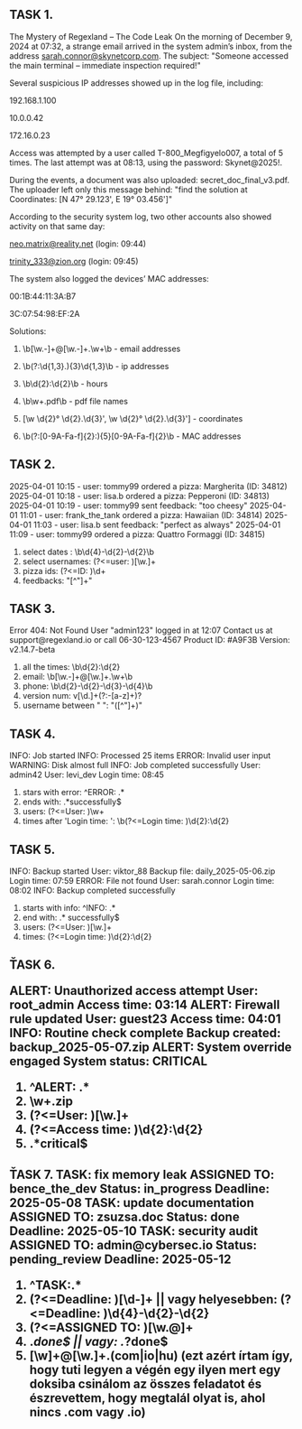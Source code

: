<h2>TASK 1.</h2>

The Mystery of Regexland – The Code Leak
On the morning of December 9, 2024 at 07:32, a strange email arrived in the system admin’s inbox, from the address sarah.connor@skynetcorp.com. The subject: "Someone accessed the main terminal – immediate inspection required!"

Several suspicious IP addresses showed up in the log file, including:

192.168.1.100

10.0.0.42

172.16.0.23

Access was attempted by a user called T-800_Megfigyelo007, a total of 5 times. The last attempt was at 08:13, using the password: Skynet@2025!.

During the events, a document was also uploaded: secret_doc_final_v3.pdf.
The uploader left only this message behind: "find the solution at Coordinates: [N 47° 29.123', E 19° 03.456']"

According to the security system log, two other accounts also showed activity on that same day:

neo.matrix@reality.net (login: 09:44)

trinity_333@zion.org (login: 09:45)

The system also logged the devices’ MAC addresses:

00:1B:44:11:3A:B7

3C:07:54:98:EF:2A


Solutions:
1. \b[\w\.-]+@[\w\.-]+\.\w+\b - email addresses

2. \b(?:\d{1,3}\.){3}\d{1,3}\b - ip addresses

3. \b\d{2}:\d{2}\b - hours

4. \b\w+\.pdf\b - pdf file names

5. \[\w \d{2}° \d{2}.\d{3}', \w \d{2}° \d{2}.\d{3}'\] - coordinates

6. \b(?:[0-9A-Fa-f]{2}:){5}[0-9A-Fa-f]{2}\b - MAC addresses



<h2>TASK 2.</h2>

2025-04-01 10:15 - user: tommy99 ordered a pizza: Margherita (ID: 34812)
2025-04-01 10:18 - user: lisa.b ordered a pizza: Pepperoni (ID: 34813)
2025-04-01 10:19 - user: tommy99 sent feedback: "too cheesy"
2025-04-01 11:01 - user: frank_the_tank ordered a pizza: Hawaiian (ID: 34814)
2025-04-01 11:03 - user: lisa.b sent feedback: "perfect as always"
2025-04-01 11:09 - user: tommy99 ordered a pizza: Quattro Formaggi (ID: 34815)


1. select dates : \b\d{4}-\d{2}-\d{2}\b
2. select usernames: (?<=user: )[\w\.]+
3. pizza ids: (?<=ID: )\d+
4. feedbacks: "[^"]+"


<h2>TASK 3.</h2>
Error 404: Not Found
User "admin123" logged in at 12:07
Contact us at support@regexland.io or call 06-30-123-4567
Product ID: #A9F3B
Version: v2.14.7-beta


1. all the times: \b\d{2}:\d{2}
2. email: \b[\w.-]+@[\w\.]+\.\w+\b
3. phone: \b\d{2}-\d{2}-\d{3}-\d{4}\b
4. version num: v[\d.]+(?:-[a-z]+)?
5. username between " ": "([^"]+)"


<h2>TASK 4.</h2>

INFO: Job started
INFO: Processed 25 items
ERROR: Invalid user input
WARNING: Disk almost full
INFO: Job completed successfully
User: admin42
User: levi_dev
Login time: 08:45

1. stars with error: ^ERROR: .*
2. ends with: .*successfully$
3. users: (?<=User: )\w+
4. times after 'Login time: ': \b(?<=Login time: )\d{2}:\d{2}


<h2>TASK 5.</h2>
INFO: Backup started
User: viktor_88
Backup file: daily_2025-05-06.zip
Login time: 07:59
ERROR: File not found
User: sarah.connor
Login time: 08:02
INFO: Backup completed successfully

1. starts with info: ^INFO: .*
2. end with: .* successfully$
3. users: (?<=User: )[\w.]+
4. times: (?<=Login time: )\d{2}:\d{2}



<h2>ŤASK 6.</h>

ALERT: Unauthorized access attempt
User: root_admin
Access time: 03:14
ALERT: Firewall rule updated
User: guest23
Access time: 04:01
INFO: Routine check complete
Backup created: backup_2025-05-07.zip
ALERT: System override engaged
System status: CRITICAL

1. ^ALERT: .*
2. \w+\.zip
3. (?<=User: )[\w.]+
4. (?<=Access time: )\d{2}:\d{2}
5. .*critical$



<h2>ŤASK 7.</h>
TASK: fix memory leak
ASSIGNED TO: bence_the_dev
Status: in_progress
Deadline: 2025-05-08
TASK: update documentation
ASSIGNED TO: zsuzsa.doc
Status: done
Deadline: 2025-05-10
TASK: security audit
ASSIGNED TO: admin@cybersec.io
Status: pending_review
Deadline: 2025-05-12


1. ^TASK:.*
2. (?<=Deadline: )[\d-]+ || vagy helyesebben: (?<=Deadline: )\d{4}-\d{2}-\d{2}
3. (?<=ASSIGNED TO: )[\w.@]+
4. .*done$ || vagy: .*?done$
5. [\w]+@[\w.]+\.(com|io|hu) (ezt azért írtam így, hogy tuti legyen a végén egy ilyen mert egy doksiba csinálom az összes feladatot és észrevettem, hogy megtalál olyat is, ahol nincs .com vagy .io)